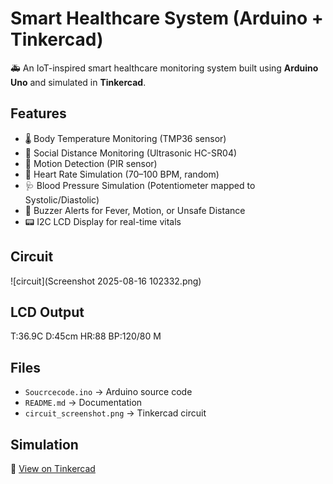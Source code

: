 # Smart Healthcare System (Arduino + Tinkercad)

🚑 An IoT-inspired smart healthcare monitoring system built using **Arduino Uno** and simulated in **Tinkercad**.

## Features
- 🌡️ Body Temperature Monitoring (TMP36 sensor)
- 📏 Social Distance Monitoring (Ultrasonic HC-SR04)
- 🏃 Motion Detection (PIR sensor)
- 💓 Heart Rate Simulation (70–100 BPM, random)
- 🩺 Blood Pressure Simulation (Potentiometer mapped to Systolic/Diastolic)
- 🔔 Buzzer Alerts for Fever, Motion, or Unsafe Distance
- 📟 I2C LCD Display for real-time vitals

## Circuit
![circuit](Screenshot 2025-08-16 102332.png)  

## LCD Output
T:36.9C D:45cm
HR:88 BP:120/80 M

## Files
- `Soucrcecode.ino` → Arduino source code
- `README.md` → Documentation
- `circuit_screenshot.png` → Tinkercad circuit

## Simulation
🔗 [View on Tinkercad](https://www.tinkercad.com/things/3m9aOPG0xmg/editel?returnTo=%2Fdashboard%2Fdesigns%2Fcircuits&sharecode=1sdJCGsntPMFY5oXSj5l7EjoWWzN1sQ5Iwap5dbECIw)

